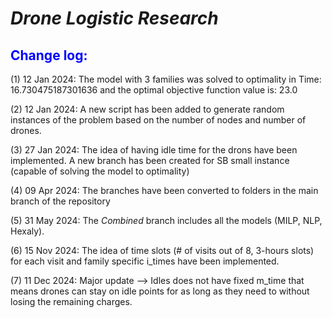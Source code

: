 # *Drone Logistic Research*
## <font color=blue> Change log: </font>
(1) 12 Jan 2024: The model with 3 families was solved to optimality in  Time: 16.730475187301636 and the optimal objective function value is: 23.0

(2) 12 Jan 2024: A new script has been added to generate random instances of the problem based on the number of nodes and number of drones.

(3) 27 Jan 2024: The idea of having idle time for the drons have been implemented. A new branch has been created for SB small instance (capable of solving the model to optimality)

(4) 09 Apr 2024: The branches have been converted to folders in the main branch of the repository

(5) 31 May 2024: The _Combined_ branch includes all the models (MILP, NLP, Hexaly).

(6) 15 Nov 2024: The idea of time slots (# of visits out of 8, 3-hours slots) for each visit and family specific i_times have been implemented.

(7) 11 Dec 2024: Major update --> Idles does not have fixed m_time that means drones can stay on idle points for as long as they need to without losing the remaining charges.
